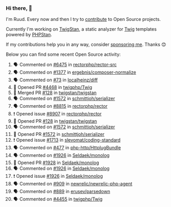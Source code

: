 ### Hi there, 👋

I'm Ruud. Every now and then I try to [contribute](https://github.com/pulls?q=+is%3Apr+author%3Aruudk+archived%3Afalse+is%3Apublic+) to Open Source projects.

Currently I'm working on [TwigStan](https://github.com/twigstan), a static analyzer for [Twig](https://twig.symfony.com/) templates powered by [PHPStan](https://phpstan.org/).

If my contributions help you in any way, consider [sponsoring me](https://github.com/sponsors/ruudk). Thanks 😊

Below you can find some recent Open Source activity:

<!--START_SECTION:activity-->
1. 🗣 Commented on [#6475](https://github.com/rectorphp/rector-src/pull/6475#issuecomment-2494530419) in [rectorphp/rector-src](https://github.com/rectorphp/rector-src)
2. 🗣 Commented on [#1377](https://github.com/ergebnis/composer-normalize/pull/1377#issuecomment-2494515646) in [ergebnis/composer-normalize](https://github.com/ergebnis/composer-normalize)
3. 🗣 Commented on [#73](https://github.com/localheinz/diff/pull/73#issuecomment-2494515226) in [localheinz/diff](https://github.com/localheinz/diff)
4. 💪 Opened PR [#4468](https://github.com/twigphp/Twig/pull/4468) in [twigphp/Twig](https://github.com/twigphp/Twig)
5. 🎉 Merged PR [#128](https://github.com/twigstan/twigstan/pull/128) in [twigstan/twigstan](https://github.com/twigstan/twigstan)
6. 🗣 Commented on [#1572](https://github.com/schmittjoh/serializer/pull/1572#issuecomment-2494471888) in [schmittjoh/serializer](https://github.com/schmittjoh/serializer)
7. 🗣 Commented on [#8815](https://github.com/rectorphp/rector/issues/8815#issuecomment-2494468474) in [rectorphp/rector](https://github.com/rectorphp/rector)
8. ❗ Opened issue [#8907](https://github.com/rectorphp/rector/issues/8907) in [rectorphp/rector](https://github.com/rectorphp/rector)
9. 💪 Opened PR [#128](https://github.com/twigstan/twigstan/pull/128) in [twigstan/twigstan](https://github.com/twigstan/twigstan)
10. 🗣 Commented on [#1572](https://github.com/schmittjoh/serializer/pull/1572#issuecomment-2491964558) in [schmittjoh/serializer](https://github.com/schmittjoh/serializer)
11. 💪 Opened PR [#1572](https://github.com/schmittjoh/serializer/pull/1572) in [schmittjoh/serializer](https://github.com/schmittjoh/serializer)
12. ❗ Opened issue [#1713](https://github.com/slevomat/coding-standard/issues/1713) in [slevomat/coding-standard](https://github.com/slevomat/coding-standard)
13. 🗣 Commented on [#477](https://github.com/php-http/HttplugBundle/pull/477#issuecomment-2491420229) in [php-http/HttplugBundle](https://github.com/php-http/HttplugBundle)
14. 🗣 Commented on [#1926](https://github.com/Seldaek/monolog/issues/1926#issuecomment-2491201032) in [Seldaek/monolog](https://github.com/Seldaek/monolog)
15. 💪 Opened PR [#1928](https://github.com/Seldaek/monolog/pull/1928) in [Seldaek/monolog](https://github.com/Seldaek/monolog)
16. 🗣 Commented on [#1926](https://github.com/Seldaek/monolog/issues/1926#issuecomment-2491009550) in [Seldaek/monolog](https://github.com/Seldaek/monolog)
17. ❗ Opened issue [#1926](https://github.com/Seldaek/monolog/issues/1926) in [Seldaek/monolog](https://github.com/Seldaek/monolog)
18. 🗣 Commented on [#909](https://github.com/newrelic/newrelic-php-agent/issues/909#issuecomment-2490585703) in [newrelic/newrelic-php-agent](https://github.com/newrelic/newrelic-php-agent)
19. 🗣 Commented on [#889](https://github.com/erusev/parsedown/issues/889#issuecomment-2490350540) in [erusev/parsedown](https://github.com/erusev/parsedown)
20. 🗣 Commented on [#4455](https://github.com/twigphp/Twig/pull/4455#issuecomment-2490332884) in [twigphp/Twig](https://github.com/twigphp/Twig)
<!--END_SECTION:activity-->
